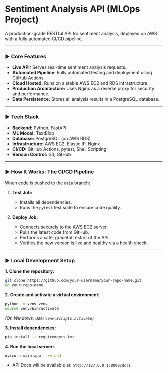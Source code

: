 # Sentiment Analysis API (MLOps Project)

A production-grade RESTful API for sentiment analysis, deployed on AWS with a fully automated CI/CD pipeline.

---

### ► Core Features
- **Live API:** Serves real-time sentiment analysis requests.
- **Automated Pipeline:** Fully automated testing and deployment using GitHub Actions.
- **Cloud Hosted:** Runs on a stable AWS EC2 and RDS infrastructure.
- **Production Architecture:** Uses Nginx as a reverse proxy for security and performance.
- **Data Persistence:** Stores all analysis results in a PostgreSQL database.

---

### ► Tech Stack
- **Backend:** Python, FastAPI
- **ML Model:** TextBlob
- **Database:** PostgreSQL (on AWS RDS)
- **Infrastructure:** AWS EC2, Elastic IP, Nginx
- **CI/CD:** GitHub Actions, pytest, Shell Scripting
- **Version Control:** Git, GitHub

---

### ► How It Works: The CI/CD Pipeline
When code is pushed to the `main` branch:

1.  **Test Job:**
    -   Installs all dependencies.
    -   Runs the `pytest` test suite to ensure code quality.

2.  **Deploy Job:**
    -   Connects securely to the AWS EC2 server.
    -   Pulls the latest code from GitHub.
    -   Performs a safe, graceful restart of the API.
    -   Verifies the new version is live and healthy via a health check.

---

### ► Local Development Setup

**1. Clone the repository:**
```bash
git clone https://github.com/your-username/your-repo-name.git
cd your-repo-name
```

**2. Create and activate a virtual environment:**
```bash
python -m venv venv
source venv/bin/activate
```
*(On Windows, use: `venv\Scripts\activate`)*

**3. Install dependencies:**
```bash
pip install -r requirements.txt
```

**4. Run the local server:**
```bash
uvicorn main:app --reload
```
- API Docs will be available at: `http://127.0.0.1:8000/docs`
